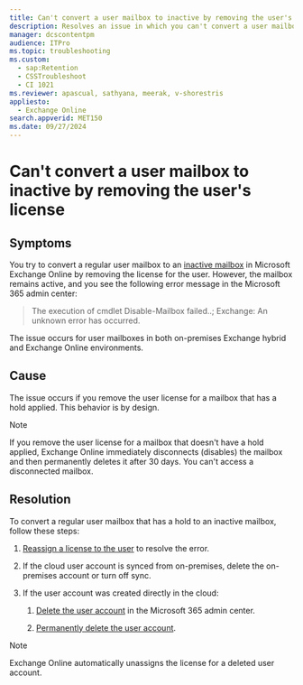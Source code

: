 ```yaml
---
title: Can't convert a user mailbox to inactive by removing the user's license
description: Resolves an issue in which you can't convert a user mailbox to inactive by removing the user's license.
manager: dcscontentpm
audience: ITPro
ms.topic: troubleshooting
ms.custom: 
  - sap:Retention
  - CSSTroubleshoot
  - CI 1021
ms.reviewer: apascual, sathyana, meerak, v-shorestris
appliesto: 
  - Exchange Online
search.appverid: MET150
ms.date: 09/27/2024
---
```


# Can't convert a user mailbox to inactive by removing the user's license

## Symptoms

You try to convert a regular user mailbox to an [inactive mailbox](/purview/create-and-manage-inactive-mailboxes) in Microsoft Exchange Online by removing the license for the user. However, the mailbox remains active, and you see the following error message in the Microsoft 365 admin center:

> The execution of cmdlet Disable-Mailbox failed..; Exchange: An unknown error has occurred.

The issue occurs for user mailboxes in both on-premises Exchange hybrid and Exchange Online environments.

## Cause

The issue occurs if you remove the user license for a mailbox that has a hold applied. This behavior is by design.

> [!NOTE]
> If you remove the user license for a mailbox that doesn't have a hold applied, Exchange Online immediately disconnects (disables) the mailbox and then permanently deletes it after 30 days. You can't access a disconnected mailbox.

## Resolution

To convert a regular user mailbox that has a hold to an inactive mailbox, follow these steps:

1. [Reassign a license to the user](/microsoft-365/admin/manage/assign-licenses-to-users#use-the-active-users-page-to-assign-or-unassign-licenses) to resolve the error.

2. If the cloud user account is synced from on-premises, delete the on-premises account or turn off sync.

3. If the user account was created directly in the cloud:

   1. [Delete the user account](/power-platform/admin/delete-users#delete-users-in-microsoft-365-admin-center) in the Microsoft 365 admin center.

   2. [Permanently delete the user account](/entra/fundamentals/users-restore#permanently-delete-a-user). 

> [!NOTE]
> Exchange Online automatically unassigns the license for a deleted user account.
